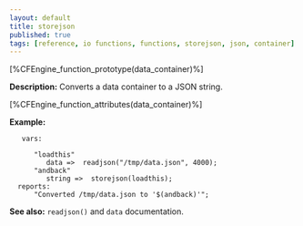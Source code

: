 ```yaml
---
layout: default
title: storejson
published: true
tags: [reference, io functions, functions, storejson, json, container]
---
```


[%CFEngine_function_prototype(data_container)%]

**Description:** Converts a data container to a JSON string.

[%CFEngine_function_attributes(data_container)%]

**Example:**

```cf3
   vars:

      "loadthis"
         data =>  readjson("/tmp/data.json", 4000);
      "andback"
         string =>  storejson(loadthis);
  reports:
      "Converted /tmp/data.json to '$(andback)'";
```

**See also:** `readjson()` and `data` documentation.
